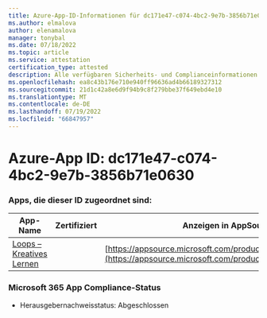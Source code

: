 ```yaml
---
title: Azure-App-ID-Informationen für dc171e47-c074-4bc2-9e7b-3856b71e0630
ms.author: elmalova
author: elenamalova
manager: tonybal
ms.date: 07/18/2022
ms.topic: article
ms.service: attestation
certification_type: attested
description: Alle verfügbaren Sicherheits- und Complianceinformationen für dc171e47-c074-4bc2-9e7b-3856b71e0630.
ms.openlocfilehash: ea8c43b176e710e940ff96636ad4b66189327312
ms.sourcegitcommit: 21d1c42a8e6d9f94b9c8f279bbe37f649ebd4e10
ms.translationtype: MT
ms.contentlocale: de-DE
ms.lasthandoff: 07/19/2022
ms.locfileid: "66847957"
---
```

# <a name="azure-app-id-dc171e47-c074-4bc2-9e7b-3856b71e0630"></a>Azure-App ID: dc171e47-c074-4bc2-9e7b-3856b71e0630


### <a name="apps-associated-with-this-id"></a>Apps, die dieser ID zugeordnet sind:
| **App-Name** | **Zertifiziert** | **Anzeigen in AppSource** |
|--------------|---------------|-----------------------|
| [Loops – Kreatives Lernen](../forward/WA200003074.md) |  | [https://appsource.microsoft.com/product/office/WA200003074](https://appsource.microsoft.com/product/office/WA200003074) |

### <a name="microsoft-365-app-compliance-status"></a>Microsoft 365 App Compliance-Status
- Herausgebernachweisstatus: Abgeschlossen
